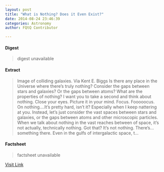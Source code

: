 ```yaml
---
layout: post
title: "What is Nothing? Does it Even Exist?"
date: 2014-08-24 23:46:39
categories: Astronomy
author: FQtQ Contributor

---
```



#### Digest
>digest unavailable

#### Extract
>Image of colliding galaxies. Via Kent E. Biggs Is there any place in the Universe where there’s truly nothing? Consider the gaps between stars and galaxies? Or the gaps between atoms? What are the properties of nothing? I want you to take a second and think about nothing. Close your eyes. Picture it in your mind. Focus. Fooooocus. On nothing….It’s pretty hard, isn’t it? Especially when I keep nattering at you. Instead, let’s just consider the vast spaces between stars and galaxies, or the gaps between atoms and other microscopic particles. When we talk about nothing in the vast reaches between of space, it’s not actually, technically nothing. Got that? It’s not nothing. There’s… something there. Even in the gulfs of intergalactic space, t...

#### Factsheet
>factsheet unavailable

[Visit Link](http://www.fromquarkstoquasars.com/what-is-nothing/)



